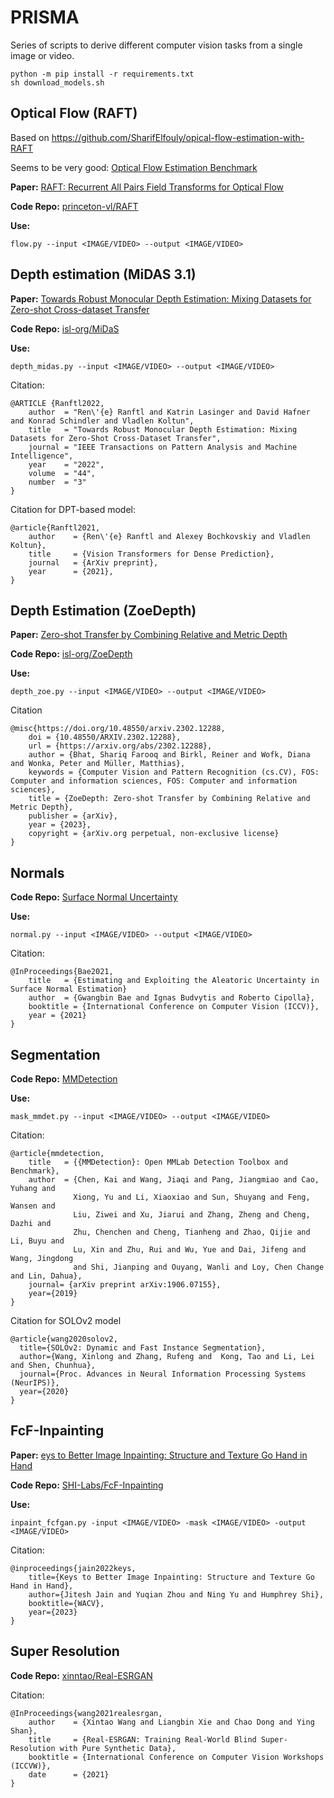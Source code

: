 # PRISMA

Series of scripts to derive different computer vision tasks from a single image or video.

```Shell
python -m pip install -r requirements.txt
sh download_models.sh
```


## Optical Flow (RAFT)

Based on https://github.com/SharifElfouly/opical-flow-estimation-with-RAFT

Seems to be very good: [Optical Flow Estimation Benchmark](https://paperswithcode.com/sota/optical-flow-estimation-on-sintel-clean)

**Paper:** [RAFT: Recurrent All Pairs Field Transforms for Optical Flow](https://arxiv.org/pdf/2003.12039)

**Code Repo:** [princeton-vl/RAFT](https://github.com/princeton-vl/RAFT)

**Use:**

```Shell
flow.py --input <IMAGE/VIDEO> --output <IMAGE/VIDEO>
```


## Depth estimation (MiDAS 3.1)

**Paper:** [Towards Robust Monocular Depth Estimation: Mixing Datasets for Zero-shot Cross-dataset Transfer](https://arxiv.org/abs/1907.01341v3)

**Code Repo:** [isl-org/MiDaS](https://github.com/isl-org/MiDaS)

**Use:**

```Shell
depth_midas.py --input <IMAGE/VIDEO> --output <IMAGE/VIDEO>
```

Citation:
```
@ARTICLE {Ranftl2022,
    author  = "Ren\'{e} Ranftl and Katrin Lasinger and David Hafner and Konrad Schindler and Vladlen Koltun",
    title   = "Towards Robust Monocular Depth Estimation: Mixing Datasets for Zero-Shot Cross-Dataset Transfer",
    journal = "IEEE Transactions on Pattern Analysis and Machine Intelligence",
    year    = "2022",
    volume  = "44",
    number  = "3"
}
```

Citation for DPT-based model:
```
@article{Ranftl2021,
    author    = {Ren\'{e} Ranftl and Alexey Bochkovskiy and Vladlen Koltun},
    title     = {Vision Transformers for Dense Prediction},
    journal   = {ArXiv preprint},
    year      = {2021},
}
```


## Depth Estimation (ZoeDepth)

**Paper:** [Zero-shot Transfer by Combining Relative and Metric Depth](https://arxiv.org/abs/2302.12288)

**Code Repo:** [isl-org/ZoeDepth](https://github.com/isl-org/ZoeDepth)

**Use:**

```Shell
depth_zoe.py --input <IMAGE/VIDEO> --output <IMAGE/VIDEO>
```

Citation
```
@misc{https://doi.org/10.48550/arxiv.2302.12288,
    doi = {10.48550/ARXIV.2302.12288},
    url = {https://arxiv.org/abs/2302.12288},
    author = {Bhat, Shariq Farooq and Birkl, Reiner and Wofk, Diana and Wonka, Peter and Müller, Matthias},  
    keywords = {Computer Vision and Pattern Recognition (cs.CV), FOS: Computer and information sciences, FOS: Computer and information sciences},
    title = {ZoeDepth: Zero-shot Transfer by Combining Relative and Metric Depth},  
    publisher = {arXiv},
    year = {2023},
    copyright = {arXiv.org perpetual, non-exclusive license}
}
```


## Normals

**Code Repo:** [Surface Normal Uncertainty](https://github.com/baegwangbin/surface_normal_uncertainty)

**Use:**

```Shell
normal.py --input <IMAGE/VIDEO> --output <IMAGE/VIDEO>
```

Citation:

```
@InProceedings{Bae2021,
    title   = {Estimating and Exploiting the Aleatoric Uncertainty in Surface Normal Estimation}
    author  = {Gwangbin Bae and Ignas Budvytis and Roberto Cipolla},
    booktitle = {International Conference on Computer Vision (ICCV)},
    year = {2021}                         
}
```


## Segmentation 

**Code Repo:** [MMDetection](https://github.com/open-mmlab/mmdetection)

**Use:**


```Shell
mask_mmdet.py --input <IMAGE/VIDEO> --output <IMAGE/VIDEO>
```

Citation:
```
@article{mmdetection,
    title   = {{MMDetection}: Open MMLab Detection Toolbox and Benchmark},
    author  = {Chen, Kai and Wang, Jiaqi and Pang, Jiangmiao and Cao, Yuhang and
              Xiong, Yu and Li, Xiaoxiao and Sun, Shuyang and Feng, Wansen and
              Liu, Ziwei and Xu, Jiarui and Zhang, Zheng and Cheng, Dazhi and
              Zhu, Chenchen and Cheng, Tianheng and Zhao, Qijie and Li, Buyu and
              Lu, Xin and Zhu, Rui and Wu, Yue and Dai, Jifeng and Wang, Jingdong
              and Shi, Jianping and Ouyang, Wanli and Loy, Chen Change and Lin, Dahua},
    journal= {arXiv preprint arXiv:1906.07155},
    year={2019}
}
```

Citation for SOLOv2 model
```
@article{wang2020solov2,
  title={SOLOv2: Dynamic and Fast Instance Segmentation},
  author={Wang, Xinlong and Zhang, Rufeng and  Kong, Tao and Li, Lei and Shen, Chunhua},
  journal={Proc. Advances in Neural Information Processing Systems (NeurIPS)},
  year={2020}
}
```


## FcF-Inpainting

**Paper:** [eys to Better Image Inpainting: Structure and Texture Go Hand in Hand](https://praeclarumjj3.github.io/fcf-inpainting/)

**Code Repo:** [SHI-Labs/FcF-Inpainting](https://github.com/SHI-Labs/FcF-Inpainting)

**Use:**

```Shell
inpaint_fcfgan.py -input <IMAGE/VIDEO> -mask <IMAGE/VIDEO> -output <IMAGE/VIDEO> 
```

Citation:

```
@inproceedings{jain2022keys,
    title={Keys to Better Image Inpainting: Structure and Texture Go Hand in Hand},
    author={Jitesh Jain and Yuqian Zhou and Ning Yu and Humphrey Shi},
    booktitle={WACV},
    year={2023}
} 
```


## Super Resolution

**Code Repo:** [xinntao/Real-ESRGAN](https://github.com/xinntao/Real-ESRGAN)

Citation:
```
@InProceedings{wang2021realesrgan,
    author    = {Xintao Wang and Liangbin Xie and Chao Dong and Ying Shan},
    title     = {Real-ESRGAN: Training Real-World Blind Super-Resolution with Pure Synthetic Data},
    booktitle = {International Conference on Computer Vision Workshops (ICCVW)},
    date      = {2021}
}
```


